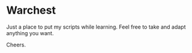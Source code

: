 # Warchest
Just a place to put my scripts while learning. Feel free to take and adapt anything you want. 


Cheers.
